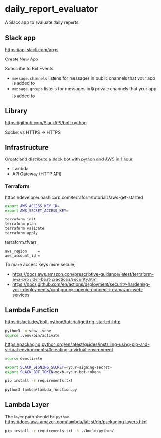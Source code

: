 # daily_report_evaluator

A Slack app to evaluate daily reports

## Slack app

https://api.slack.com/apps

Create New App

Subscribe to Bot Events

- `message.channels` listens for messages in public channels that your app is added to
- `message.groups` listens for messages in 🔒 private channels that your app is added to

## Library

https://github.com/SlackAPI/bolt-python

Socket vs HTTPS -> HTTPS

## Infrastructure

[Create and distribute a slack bot with python and AWS in 1 hour](https://medium.com/analytics-vidhya/create-and-distribute-a-slack-bot-with-python-and-aws-in-1-hour-41c4a6c0f99d)

- Lambda
- API Gateway (HTTP API)

### Terraform

https://developer.hashicorp.com/terraform/tutorials/aws-get-started

```bash
export AWS_ACCESS_KEY_ID=
export AWS_SECRET_ACCESS_KEY=
```

```bash
terraform init
terraform plan
terraform validate
terraform apply
```

terraform.tfvars

```hcl
aws_region     =
aws_account_id =
```

To make access keys more secure;

- https://docs.aws.amazon.com/prescriptive-guidance/latest/terraform-aws-provider-best-practices/security.html
- https://docs.github.com/en/actions/deployment/security-hardening-your-deployments/configuring-openid-connect-in-amazon-web-services

## Lambda Function

https://slack.dev/bolt-python/tutorial/getting-started-http


```bash
python3 -m venv .venv
source .venv/bin/activate
```

https://packaging.python.org/en/latest/guides/installing-using-pip-and-virtual-environments/#creating-a-virtual-environment

```bash
source deactivate
```

```bash
export SLACK_SIGNING_SECRET=<your-signing-secret>
export SLACK_BOT_TOKEN=xoxb-<your-bot-token>
```

```bash
pip install -r requirements.txt
```

```bash
python3 lambda/lambda_function.py
```

## Lambda Layer

The layer path should be `python`
https://docs.aws.amazon.com/lambda/latest/dg/packaging-layers.html

```bash
pip install -r requirements.txt -t ./build/python/
```

